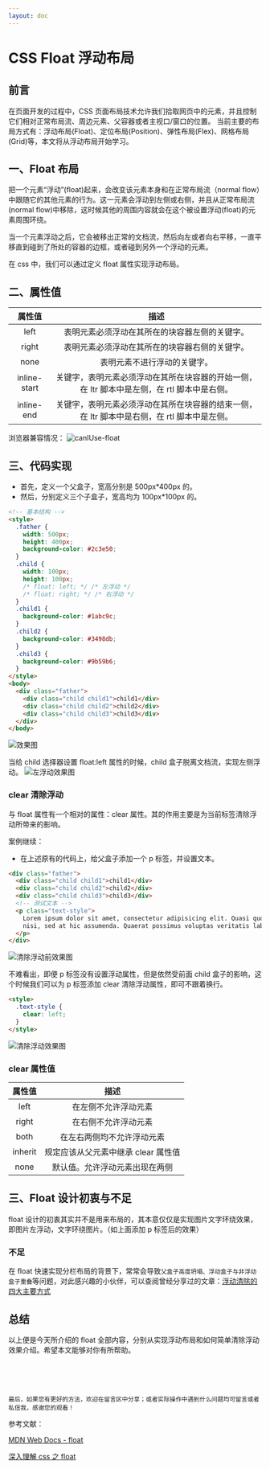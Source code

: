 ```yaml
---
layout: doc
---
```


# CSS Float 浮动布局

## 前言

在页面开发的过程中，CSS 页面布局技术允许我们拾取网页中的元素，并且控制它们相对正常布局流、周边元素、父容器或者主视口/窗口的位置。
当前主要的布局方式有：浮动布局(Float)、定位布局(Position)、弹性布局(Flex)、网格布局(Grid)等，本文将从浮动布局开始学习。

## 一、Float 布局

把一个元素“浮动”(float)起来，会改变该元素本身和在正常布局流（normal flow）中跟随它的其他元素的行为。这一元素会浮动到左侧或右侧，并且从正常布局流(normal flow)中移除，这时候其他的周围内容就会在这个被设置浮动(float)的元素周围环绕。

当一个元素浮动之后，它会被移出正常的文档流，然后向左或者向右平移，一直平移直到碰到了所处的容器的边框，或者碰到另外一个浮动的元素。

在 css 中，我们可以通过定义 float 属性实现浮动布局。

## 二、属性值

|    属性值    |                                             描述                                             |
| :----------: | :------------------------------------------------------------------------------------------: |
|     left     |                        表明元素必须浮动在其所在的块容器左侧的关键字。                        |
|    right     |                        表明元素必须浮动在其所在的块容器右侧的关键字。                        |
|     none     |                                 表明元素不进行浮动的关键字。                                 |
| inline-start | 关键字，表明元素必须浮动在其所在块容器的开始一侧，在 ltr 脚本中是左侧，在 rtl 脚本中是右侧。 |
|  inline-end  | 关键字，表明元素必须浮动在其所在块容器的结束一侧，在 ltr 脚本中是右侧，在 rtl 脚本中是左侧。 |

浏览器兼容情况：
![canIUse-float](../../public/images-blog/css/20210621222502672.png)

## 三、代码实现

- 首先，定义一个父盒子，宽高分别是 500px\*400px 的。
- 然后，分别定义三个子盒子，宽高均为 100px\*100px 的。

```html
<!-- 基本结构 -->
<style>
  .father {
    width: 500px;
    height: 400px;
    background-color: #2c3e50;
  }
  .child {
    width: 100px;
    height: 100px;
    /* float: left; */ /* 左浮动 */
    /* float: right; */ /* 右浮动 */
  }
  .child1 {
    background-color: #1abc9c;
  }
  .child2 {
    background-color: #3498db;
  }
  .child3 {
    background-color: #9b59b6;
  }
</style>
<body>
  <div class="father">
    <div class="child child1">child1</div>
    <div class="child child2">child2</div>
    <div class="child child3">child3</div>
  </div>
</body>
```

![效果图](../../public/images-blog/css/20210621224632621.png)

当给 child 选择器设置 float:left 属性的时候，child 盒子脱离文档流，实现左侧浮动。
![左浮动效果图](../../public/images-blog/css/20210621225106338.png)

### clear 清除浮动

与 float 属性有一个相对的属性：clear 属性。其的作用主要是为当前标签清除浮动所带来的影响。

案例继续：

- 在上述原有的代码上，给父盒子添加一个 p 标签，并设置文本。

```html
<div class="father">
  <div class="child child1">child1</div>
  <div class="child child2">child2</div>
  <div class="child child3">child3</div>
  <!-- 测试文本 -->
  <p class="text-style">
    Lorem ipsum dolor sit amet, consectetur adipisicing elit. Quasi quo, tempora ipsa excepturi culpa quis possimus
    nisi, sed at hic assumenda. Quaerat possimus voluptas veritatis laboriosam minus inventore tempore similique!
  </p>
</div>
```

![清除浮动前效果图](../../public/images-blog/css/20210621225941925.png)

不难看出，即便 p 标签没有设置浮动属性，但是依然受前面 child 盒子的影响，这个时候我们可以为 p 标签添加 clear 清除浮动属性，即可不跟着换行。

```html
<style>
  .text-style {
    clear: left;
  }
</style>
```

![清除浮动效果图](../../public/images-blog/css/20210621230310911.png)

### clear 属性值

| 属性值  |                描述                 |
| :-----: | :---------------------------------: |
|  left   |        在左侧不允许浮动元素         |
|  right  |        在右侧不允许浮动元素         |
|  both   |     在左右两侧均不允许浮动元素      |
| inherit | 规定应该从父元素中继承 clear 属性值 |
|  none   |   默认值。允许浮动元素出现在两侧    |

## 三、Float 设计初衷与不足

float 设计的初衷其实并不是用来布局的，其本意仅仅是实现图片文字环绕效果，即图片左浮动，文字环绕图片。（如上面添加 p 标签后的效果）

### 不足

在 float 快速实现分栏布局的背景下，常常会导致`父盒子高度坍塌、浮动盒子与非浮动盒子重叠`等问题，对此感兴趣的小伙伴，可以查阅曾经分享过的文章：[浮动清除的四大主要方式](https://blog.csdn.net/weixin_44808483/article/details/111594867)

## 总结

以上便是今天所介绍的 float 全部内容，分别从实现浮动布局和如何简单清除浮动效果介绍。希望本文能够对你有所帮助。

<br />
<br />
<br />

`最后，如果您有更好的方法，欢迎在留言区中分享；或者实际操作中遇到什么问题均可留言或者私信我，感谢您的观看！`

参考文献：

[MDN Web Docs - float](https://developer.mozilla.org/zh-CN/docs/Web/CSS/float)

[深入理解 css 之 float](https://segmentfault.com/a/1190000016153055)
